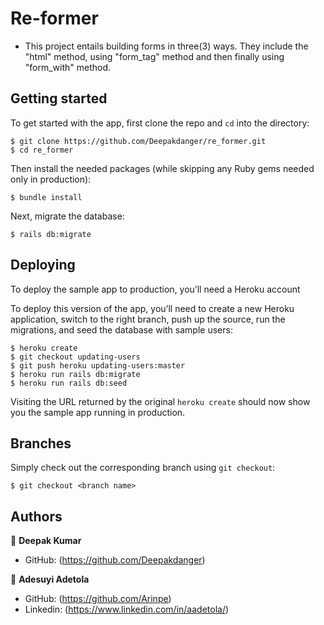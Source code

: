 # Re-former

- This project entails building forms in three(3) ways. They include the "html" method, using "form_tag" method
and then finally using "form_with" method.

## Getting started

To get started with the app, first clone the repo and `cd` into the directory:

```
$ git clone https://github.com/Deepakdanger/re_former.git
$ cd re_former
```

Then install the needed packages (while skipping any Ruby gems needed only in production):

```
$ bundle install
```

Next, migrate the database:

```
$ rails db:migrate
```
## Deploying

To deploy the sample app to production, you’ll need a Heroku account

To deploy this version of the app, you’ll need to create a new Heroku application, switch to the right branch, push up the source, run the migrations, and seed the database with sample users:

```
$ heroku create
$ git checkout updating-users
$ git push heroku updating-users:master
$ heroku run rails db:migrate
$ heroku run rails db:seed
```

Visiting the URL returned by the original `heroku create` should now show you the sample app running in production. 

## Branches

Simply check out the corresponding branch using `git checkout`:

```
$ git checkout <branch name>
```

## Authors

👤 **Deepak Kumar**
- GitHub: (https://github.com/Deepakdanger)

👤 **Adesuyi Adetola**
-  GitHub: (https://github.com/Arinpe)
-  Linkedin: (https://www.linkedin.com/in/aadetola/)    